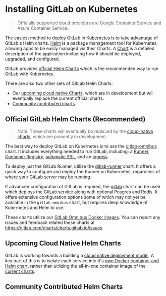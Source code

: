 # Installing GitLab on Kubernetes
> Officially supported cloud providers are Google Container Service and Azure Container Service.

The easiest method to deploy GitLab in [Kubernetes](https://kubernetes.io/) is
to take advantage of GitLab's Helm charts. [Helm] is a package
management tool for Kubernetes, allowing apps to be easily managed via their
Charts. A [Chart] is a detailed description of the application including how it
should be deployed, upgraded, and configured.

GitLab provides [official Helm Charts](#official-gitlab-helm-charts-recommended) which is the recommended way to run GitLab with Kubernetes.

There are also two other sets of GitLab Helm Charts:
* Our [upcoming cloud native Charts](#upcoming-cloud-native-helm-charts), which are in development but will eventually replace the current official charts.
* [Community contributed charts](#community-contributed-charts).

## Official GitLab Helm Charts (Recommended)
> Note: These charts will eventually be replaced by the [cloud-native charts](https://gitlab.com/charts/helm.gitlab.io/), which are presently in development.

The best way to deploy GitLab on Kubernetes is to use the [gitlab-omnibus](gitlab_omnibus.md) chart. It includes everything needed to run GitLab, including: a [Runner](https://docs.gitlab.com/runner/), [Container Registry](https://docs.gitlab.com/ee/user/project/container_registry.html#gitlab-container-registry), [automatic SSL](https://github.com/kubernetes/charts/tree/master/stable/kube-lego), and an [Ingress](https://github.com/kubernetes/ingress/tree/master/controllers/nginx).

To deploy just the GitLab Runner, utilize the [gitlab-runner](gitlab_runner_chart.md) chart. It offers a quick way to configure and deploy the Runner on Kubernetes, regardless of where your GitLab server may be running.

If advanced configuration of GitLab is required, the [gitlab](gitlab_chart.md) chart can be used which deploys the GitLab service along with optional Posgres and Redis. It offers extensive configuration options some of which may not yet be available in the `gitlab-omnibus` chart, but requires deep knowledge of Kubernetes and Helm to use.

These charts utilize our [GitLab Omnibus Docker images](https://docs.gitlab.com/omnibus/docker/README.html). You can report any issues and feedback related these charts at
https://gitlab.com/charts/charts.gitlab.io/issues.

## Upcoming Cloud Native Helm Charts

GitLab is working towards a building a [cloud native deployment model](https://gitlab.com/charts/helm.gitlab.io/blob/master/README.md). A key part of this is to isolate each service into it's [own Docker container and Helm chart](https://gitlab.com/gitlab-org/omnibus-gitlab/issues/2420), rather than utilizing the all-in-one container image of the [current charts](#official-gitlab-helm-charts-recommended).

## Community Contributed Helm Charts

[chart]: https://github.com/kubernetes/charts
[helm]: https://github.com/kubernetes/helm/blob/master/README.md
